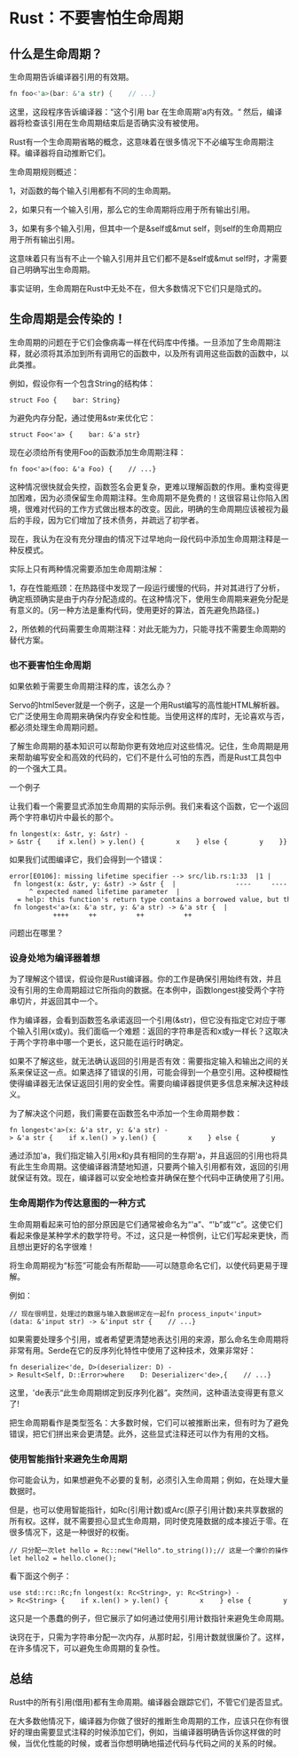 # Rust：不要害怕生命周期

## 什么是生命周期？

生命周期告诉编译器引用的有效期。

```rust
fn foo<'a>(bar: &'a str) {    // ...}
```

这里，这段程序告诉编译器：“这个引用 bar 在生命周期'a内有效。“ 然后，编译器将检查该引用在生命周期结束后是否确实没有被使用。

Rust有一个生命周期省略的概念，这意味着在很多情况下不必编写生命周期注释。编译器将自动推断它们。

生命周期规则概述：

1，对函数的每个输入引用都有不同的生命周期。

2，如果只有一个输入引用，那么它的生命周期将应用于所有输出引用。

3，如果有多个输入引用，但其中一个是&self或&mut self，则self的生命周期应用于所有输出引用。

这意味着只有当有不止一个输入引用并且它们都不是&self或&mut self时，才需要自己明确写出生命周期。

事实证明，生命周期在Rust中无处不在，但大多数情况下它们只是隐式的。


## 生命周期是会传染的！

生命周期的问题在于它们会像病毒一样在代码库中传播。一旦添加了生命周期注释，就必须将其添加到所有调用它的函数中，以及所有调用这些函数的函数中，以此类推。

例如，假设你有一个包含String的结构体：

```
struct Foo {    bar: String}
```

为避免内存分配，通过使用&str来优化它：

```
struct Foo<'a> {    bar: &'a str}
```

现在必须给所有使用Foo的函数添加生命周期注释：

```
fn foo<'a>(foo: &'a Foo) {    // ...}
```

这种情况很快就会失控，函数签名会更复杂，更难以理解函数的作用。重构变得更加困难，因为必须保留生命周期注释。生命周期不是免费的！这很容易让你陷入困境，很难对代码的工作方式做出根本的改变。因此，明确的生命周期应该被视为最后的手段，因为它们增加了技术债务，并疏远了初学者。

现在，我认为在没有充分理由的情况下过早地向一段代码中添加生命周期注释是一种反模式。

实际上只有两种情况需要添加生命周期注解：

1，存在性能瓶颈：在热路径中发现了一段运行缓慢的代码，并对其进行了分析，确定瓶颈确实是由于内存分配造成的。在这种情况下，使用生命周期来避免分配是有意义的。(另一种方法是重构代码，使用更好的算法，首先避免热路径。)

2，所依赖的代码需要生命周期注释：对此无能为力，只能寻找不需要生命周期的替代方案。

### 也不要害怕生命周期

如果依赖于需要生命周期注释的库，该怎么办？

Servo的html5ever就是一个例子，这是一个用Rust编写的高性能HTML解析器。它广泛使用生命周期来确保内存安全和性能。当使用这样的库时，无论喜欢与否，都必须处理生命周期问题。

了解生命周期的基本知识可以帮助你更有效地应对这些情况。记住，生命周期是用来帮助编写安全和高效的代码的，它们不是什么可怕的东西，而是Rust工具包中的一个强大工具。

一个例子

让我们看一个需要显式添加生命周期的实际示例。我们来看这个函数，它一个返回两个字符串切片中最长的那个。

```
fn longest(x: &str, y: &str) -> &str {    if x.len() > y.len() {        x    } else {        y    }}
```

如果我们试图编译它，我们会得到一个错误：

```
error[E0106]: missing lifetime specifier --> src/lib.rs:1:33  |1 | fn longest(x: &str, y: &str) -> &str {  |               ----     ----     ^ expected named lifetime parameter  |  = help: this function's return type contains a borrowed value, but the signature does not say whether it is borrowed from `x` or `y`help: consider introducing a named lifetime parameter  |1 | fn longest<'a>(x: &'a str, y: &'a str) -> &'a str {  |           ++++     ++          ++          ++
```

问题出在哪里？

### 设身处地为编译器着想

为了理解这个错误，假设你是Rust编译器。你的工作是确保引用始终有效，并且没有引用的生命周期超过它所指向的数据。在本例中，函数longest接受两个字符串切片，并返回其中一个。

作为编译器，会看到函数签名承诺返回一个引用(&str)，但它没有指定它对应于哪个输入引用(x或y)。我们面临一个难题：返回的字符串是否和x或y一样长？这取决于两个字符串中哪一个更长，这只能在运行时确定。

如果不了解这些，就无法确认返回的引用是否有效：需要指定输入和输出之间的关系来保证这一点。如果选择了错误的引用，可能会得到一个悬空引用。这种模糊性使得编译器无法保证返回引用的安全性。需要向编译器提供更多信息来解决这种歧义。

为了解决这个问题，我们需要在函数签名中添加一个生命周期参数：

```
fn longest<'a>(x: &'a str, y: &'a str) -> &'a str {    if x.len() > y.len() {        x    } else {        y    }}
```

通过添加'a，我们指定输入引用x和y具有相同的生存期'a，并且返回的引用也将具有此生生命周期。这使编译器清楚地知道，只要两个输入引用都有效，返回的引用就保证有效。现在，编译器可以安全地检查并确保在整个代码中正确使用了引用。

  

  

### 生命周期作为传达意图的一种方式

生命周期看起来可怕的部分原因是它们通常被命名为“'a”、“'b”或“'c”。这使它们看起来像是某种学术的数学符号。不过，这只是一种惯例，让它们写起来更快，而且想出更好的名字很难！

将生命周期视为“标签”可能会有所帮助——可以随意命名它们，以使代码更易于理解。

例如：

```
// 现在很明显，处理过的数据与输入数据绑定在一起fn process_input<'input>(data: &'input str) -> &'input str {    // ...}
```

如果需要处理多个引用，或者希望更清楚地表达引用的来源，那么命名生命周期将非常有用。Serde在它的反序列化特性中使用了这种技术，效果非常好：

```
fn deserialize<'de, D>(deserializer: D) -> Result<Self, D::Error>where    D: Deserializer<'de>,{    // ...}
```

这里，'de表示“此生命周期绑定到反序列化器”。突然间，这种语法变得更有意义了!

把生命周期看作是类型签名：大多数时候，它们可以被推断出来，但有时为了避免错误，把它们拼出来会更清楚。此外，这些显式注释还可以作为有用的文档。

  

  

### 使用智能指针来避免生命周期

你可能会认为，如果想避免不必要的复制，必须引入生命周期；例如，在处理大量数据时。

但是，也可以使用智能指针，如Rc(引用计数)或Arc(原子引用计数)来共享数据的所有权。这样，就不需要担心显式生命周期，同时使克隆数据的成本接近于零。在很多情况下，这是一种很好的权衡。

```
// 只分配一次let hello = Rc::new("Hello".to_string());// 这是一个廉价的操作let hello2 = hello.clone();
```

看下面这个例子：

```
use std::rc::Rc;fn longest(x: Rc<String>, y: Rc<String>) -> Rc<String> {    if x.len() > y.len() {        x    } else {        y    }}
```

这只是一个愚蠢的例子，但它展示了如何通过使用引用计数指针来避免生命周期。

诀窍在于，只需为字符串分配一次内存，从那时起，引用计数就很廉价了。这样，在许多情况下，可以避免生命周期的复杂性。  
## 总结

Rust中的所有引用(借用)都有生命周期。编译器会跟踪它们，不管它们是否显式。

在大多数他情况下，编译器为你做了很好的推断生命周期的工作，应该只在你有很好的理由需要显式注释的时候添加它们，例如，当编译器明确告诉你这样做的时候，当优化性能的时候，或者当你想明确地描述代码与代码之间的关系的时候。